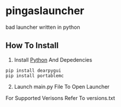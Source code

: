 # pingaslauncher
bad launcher written in python

## How To Install
1. Install [Python](https://www.python.org/downloads/) And Depedencies
```
pip install dearpygui
pip install portablemc
```
2. Launch main.py File To Open Launcher

For Supported Verisons Refer To versions.txt
